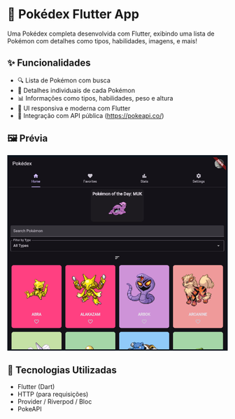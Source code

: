 # 📱 Pokédex Flutter App

Uma Pokédex completa desenvolvida com Flutter, exibindo uma lista de Pokémon com detalhes como tipos, habilidades, imagens, e mais!

## ✨ Funcionalidades

- 🔍 Lista de Pokémon com busca
- 📄 Detalhes individuais de cada Pokémon
- 📊 Informações como tipos, habilidades, peso e altura
- 🎨 UI responsiva e moderna com Flutter
- 📡 Integração com API pública (https://pokeapi.co/)

## 🖼️ Prévia

![demo](https://github.com/geraldojoao/PokeDex/blob/versoes/Capturar.PNG)

## 🚀 Tecnologias Utilizadas

- Flutter (Dart)
- HTTP (para requisições)
- Provider / Riverpod / Bloc
- PokeAPI